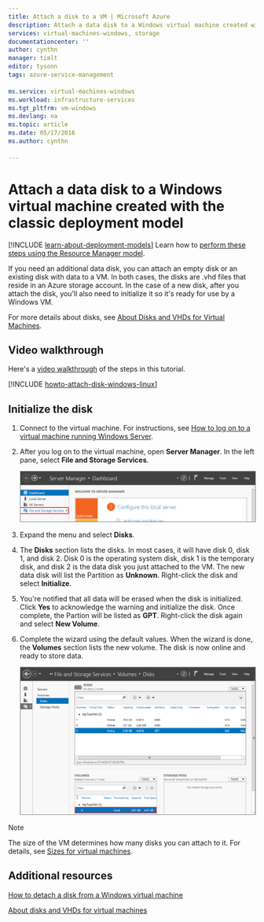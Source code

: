 ```yaml
---
title: Attach a disk to a VM | Microsoft Azure
description: Attach a data disk to a Windows virtual machine created with the classic deployment model and initialize it.
services: virtual-machines-windows, storage
documentationcenter: ''
author: cynthn
manager: timlt
editor: tysonn
tags: azure-service-management

ms.service: virtual-machines-windows
ms.workload: infrastructure-services
ms.tgt_pltfrm: vm-windows
ms.devlang: na
ms.topic: article
ms.date: 05/17/2016
ms.author: cynthn

---
```

# Attach a data disk to a Windows virtual machine created with the classic deployment model
[!INCLUDE [learn-about-deployment-models](../../includes/learn-about-deployment-models-classic-include.md)] Learn how to [perform these steps using the Resource Manager model](virtual-machines-windows-attach-disk-portal.md).

If you need an additional data disk, you can attach an empty disk or an existing disk with data to a VM. In both cases, the disks are .vhd files that reside in an Azure storage account. In the case of a new disk, after you attach the disk, you'll also need to initialize it so it's ready for use by a Windows VM.

For more details about disks, see [About Disks and VHDs for Virtual Machines](virtual-machines-windows-about-disks-vhds.md).

## Video walkthrough
Here's a [video walkthrough](https://azure.microsoft.com/documentation/videos/attaching-a-data-disk-to-a-windows-vm/) of the steps in this tutorial.

[!INCLUDE [howto-attach-disk-windows-linux](../../includes/howto-attach-disk-windows-linux.md)]

## Initialize the disk
1. Connect to the virtual machine. For instructions, see [How to log on to a virtual machine running Windows Server](virtual-machines-windows-classic-connect-logon.md).
2. After you log on to the virtual machine, open **Server Manager**. In the left pane, select **File and Storage Services**.
   
    ![Open Server Manager](./media/virtual-machines-windows-classic-attach-disk/fileandstorageservices.png)
3. Expand the menu and select **Disks**.
4. The **Disks** section lists the disks. In most cases, it will have disk 0, disk 1, and disk 2. Disk 0 is the operating system disk, disk 1 is the temporary disk, and disk 2 is the data disk you just attached to the VM. The new data disk will list the Partition as **Unknown**. Right-click the disk and select **Initialize**.
5. You're notified that all data will be erased when the disk is initialized. Click **Yes** to acknowledge the warning and initialize the disk. Once complete, the Partion will be listed as **GPT**. Right-click the disk again and select **New Volume**.
6. Complete the wizard using the default values. When the wizard is done, the **Volumes** section lists the new volume. The disk is now online and ready to store data.
   
   ![Volume successfully initialized](./media/virtual-machines-windows-classic-attach-disk/newvolumecreated.png)

> [!NOTE]
> The size of the VM determines how many disks you can attach to it. For details, see [Sizes for virtual machines](virtual-machines-linux-sizes.md).
> 
> 

## Additional resources
[How to detach a disk from a Windows virtual machine](virtual-machines-windows-classic-detach-disk.md)

[About disks and VHDs for virtual machines](virtual-machines-linux-about-disks-vhds.md)

[logon]: virtual-machines-windows-classic-connect-logon.md
